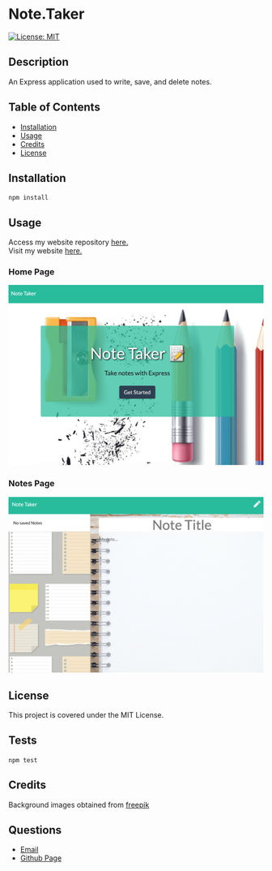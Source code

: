 
# Note.Taker

[![License: MIT](https://img.shields.io/badge/License-MIT-yellow.svg)](https://opensource.org/licenses/MIT)
      
     
## Description

An Express application used to write, save, and delete notes.

## Table of Contents
 
* [Installation](#installation)
* [Usage](#usage)
* [Credits](#credits)
* [License](#license)
 
## Installation
```
npm install
``` 

## Usage  

Access my website repository [here.](https://github.com/lee-amber-alex/Note.Taker)  
Visit my website [here.](https://salty-tundra-14714.herokuapp.com/) 

### Home Page 
![Home Page.](app/public/assets/img/homeScreen.png)   

### Notes Page 
![Notes Page.](app/public/assets/img/noteScreen.png)    

## License
This project is covered under the MIT License.
 

## Tests
```
npm test
``` 
## Credits

Background images obtained from [freepik](http://www.freepik.com) 

## Questions
- [Email](lee.amber.alex@gmail.com)
- [Github Page](https://github.com/lee-amber-alex)
 
